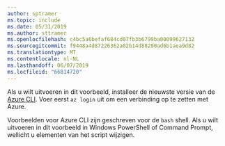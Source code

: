 ```yaml
---
author: sptramer
ms.topic: include
ms.date: 05/31/2019
ms.author: sttramer
ms.openlocfilehash: c4bc5a6befaf684cd07fb3b6799ba00099627132
ms.sourcegitcommit: f9448a4d87226362a02b14d88290ad6b1aea9d82
ms.translationtype: MT
ms.contentlocale: nl-NL
ms.lasthandoff: 06/07/2019
ms.locfileid: "66814720"
---
```

Als u wilt uitvoeren in dit voorbeeld, installeer de nieuwste versie van de [Azure CLI](/cli/azure/install-azure-cli). Voer eerst `az login` uit om een verbinding op te zetten met Azure.

Voorbeelden voor Azure CLI zijn geschreven voor de `bash` shell. Als u wilt uitvoeren in dit voorbeeld in Windows PowerShell of Command Prompt, wellicht u elementen van het script wijzigen.

